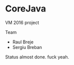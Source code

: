 # CoreJava

VM 2016 project

Team
  - Raul Breje
  - Sergiu Breban

Status
  almost done. fuck yeah.

